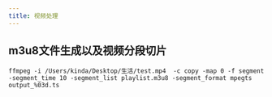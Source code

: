 ```yaml
---
title: 视频处理
---
```


## m3u8文件生成以及视频分段切片

```shell
ffmpeg -i /Users/kinda/Desktop/生活/test.mp4  -c copy -map 0 -f segment -segment_time 10 -segment_list playlist.m3u8 -segment_format mpegts output_%03d.ts
```